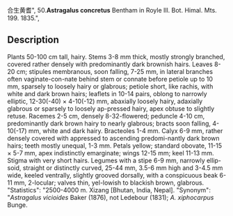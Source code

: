 合生黄耆",
50.**Astragalus concretus** Bentham in Royle Ill. Bot. Himal. Mts. 199. 1835.",

## Description
Plants 50-100 cm tall, hairy. Stems 3-8 mm thick, mostly strongly branched, covered rather densely with predominantly dark brownish hairs. Leaves 8-20 cm; stipules membranous, soon falling, 7-25 mm, in lateral branches often vaginate-con-nate behind stem or connate before petiole up to 10 mm, sparsely to loosely hairy or glabrous; petiole short, like rachis, with white and dark brown hairs; leaflets in 10-14 pairs, oblong to narrowly elliptic, 12-30(-40) × 4-10(-12) mm, abaxially loosely hairy, adaxially glabrous or sparsely to loosely ap-pressed hairy, apex obtuse to slightly retuse. Racemes 2-5 cm, densely 8-32-flowered; peduncle 4-10 cm, predominantly dark brown hairy to nearly glabrous; bracts soon falling, 4-10(-17) mm, white and dark hairy. Bracteoles 1-4 mm. Calyx 6-9 mm, rather densely covered with appressed to ascending predomi-nantly dark brown hairs; teeth mostly unequal, 1-3 mm. Petals yellow; standard obovate, 11-15 × 5-7 mm, apex indistinctly emarginate; wings 12-15 mm; keel 11-13 mm. Stigma with very short hairs. Legumes with a stipe 6-9 mm, narrowly ellip-soid, straight or distinctly curved, 25-44 mm, 3.5-6 mm high and 3-4.5 mm wide, keeled ventrally, slightly grooved dorsally, with a conspicuous beak 6-11 mm, 2-locular; valves thin, yel-lowish to blackish brown, glabrous.
  "Statistics": "2500-4000 m. Xizang [Bhutan, India, Nepal].
  "Synonym": "*Astragalus vicioides* Baker (1876), not Ledebour (1831); *A. xiphocarpus* Bunge.

